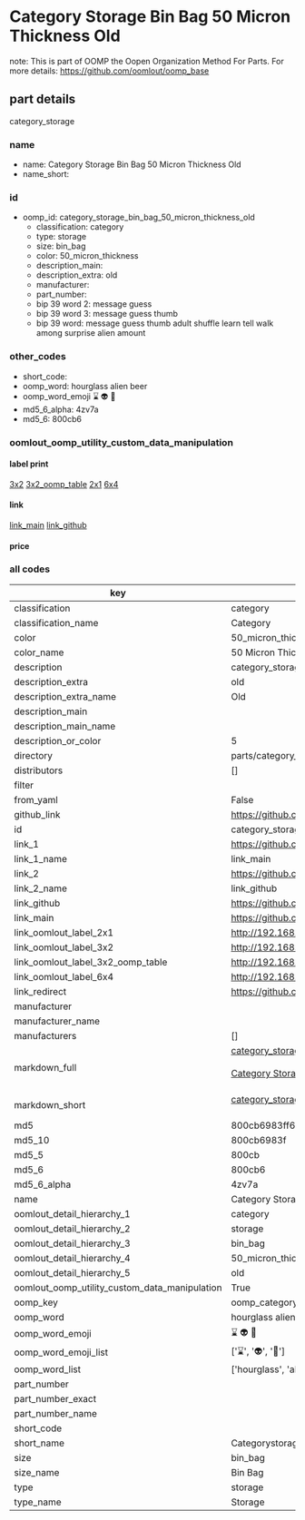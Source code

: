 # Category Storage Bin Bag 50 Micron Thickness Old  

note: This is part of OOMP the Oopen Organization Method For Parts. For more details: https://github.com/oomlout/oomp_base

##  part details
  



category_storage



### name
* name: Category Storage Bin Bag 50 Micron Thickness Old
* name_short: 
### id
* oomp_id: category_storage_bin_bag_50_micron_thickness_old
  * classification: category
  * type: storage
  * size: bin_bag
  * color: 50_micron_thickness
  * description_main: 
  * description_extra: old
  * manufacturer: 
  * part_number: 
  * bip 39 word 2: message guess
  * bip 39 word 3: message guess thumb
  * bip 39 word: message guess thumb adult shuffle learn tell walk among surprise alien amount

### other_codes
* short_code: 
* oomp_word: hourglass alien beer
* oomp_word_emoji :hourglass: :alien: :beer:
* md5_6_alpha: 4zv7a
* md5_6: 800cb6






### oomlout_oomp_utility_custom_data_manipulation
#### label print
[3x2](http://192.168.1.245:1112/?label=oomp%204zv7a)
[3x2_oomp_table](http://192.168.1.108:1112/?label=oomp%204zv7a)
[2x1](http://192.168.1.242:1112/?label=oomp%204zv7a)
[6x4](http://192.168.1.55:1112/?label=oomp%204zv7a)    

#### link

[link_main](https://github.com/oomlout/oomlout_oomp_version_1_messy/tree/main/parts/category_storage_bin_bag_50_micron_thickness_old) [link_github](https://github.com/oomlout/oomlout_oomp_version_1_messy/tree/main/parts/category_storage_bin_bag_50_micron_thickness_old)                             

#### price







### all codes 
| key | value |  
| --- | --- |  
| classification | category |  
| classification_name | Category |  
| color | 50_micron_thickness |  
| color_name | 50 Micron Thickness |  
| description | category_storage |  
| description_extra | old |  
| description_extra_name | Old |  
| description_main |  |  
| description_main_name |  |  
| description_or_color | 5  |  
| directory | parts/category_storage_bin_bag_50_micron_thickness_old |  
| distributors | [] |  
| filter |  |  
| from_yaml | False |  
| github_link | https://github.com/oomlout/oomlout_oomp_part_src/tree/main/parts/category_storage_bin_bag_50_micron_thickness_old |  
| id | category_storage_bin_bag_50_micron_thickness_old |  
| link_1 | https://github.com/oomlout/oomlout_oomp_version_1_messy/tree/main/parts/category_storage_bin_bag_50_micron_thickness_old |  
| link_1_name | link_main |  
| link_2 | https://github.com/oomlout/oomlout_oomp_version_1_messy/tree/main/parts/category_storage_bin_bag_50_micron_thickness_old |  
| link_2_name | link_github |  
| link_github | https://github.com/oomlout/oomlout_oomp_version_1_messy/tree/main/parts/category_storage_bin_bag_50_micron_thickness_old |  
| link_main | https://github.com/oomlout/oomlout_oomp_version_1_messy/tree/main/parts/category_storage_bin_bag_50_micron_thickness_old |  
| link_oomlout_label_2x1 | http://192.168.1.242:1112/?label=oomp%204zv7a |  
| link_oomlout_label_3x2 | http://192.168.1.245:1112/?label=oomp%204zv7a |  
| link_oomlout_label_3x2_oomp_table | http://192.168.1.108:1112/?label=oomp%204zv7a |  
| link_oomlout_label_6x4 | http://192.168.1.55:1112/?label=oomp%204zv7a |  
| link_redirect | https://github.com/oomlout/oomlout_oomp_version_1_messy/tree/main/parts/category_storage_bin_bag_50_micron_thickness_old |  
| manufacturer |  |  
| manufacturer_name |  |  
| manufacturers | [] |  
| markdown_full | [category_storage_bin_bag_50_micron_thickness_old](none)<br>[](none)<br>[Category Storage Bin Bag 50 Micron Thickness Old](none)<br><br> |  
| markdown_short | [category_storage_bin_bag_50_micron_thickness_old](none)<br><br> |  
| md5 | 800cb6983ff69bd9fb63b03dc2d9dc5f |  
| md5_10 | 800cb6983f |  
| md5_5 | 800cb |  
| md5_6 | 800cb6 |  
| md5_6_alpha | 4zv7a |  
| name | Category Storage Bin Bag 50 Micron Thickness Old |  
| oomlout_detail_hierarchy_1 | category |  
| oomlout_detail_hierarchy_2 | storage |  
| oomlout_detail_hierarchy_3 | bin_bag |  
| oomlout_detail_hierarchy_4 | 50_micron_thickness |  
| oomlout_detail_hierarchy_5 | old |  
| oomlout_oomp_utility_custom_data_manipulation | True |  
| oomp_key | oomp_category_storage_bin_bag_50_micron_thickness_old |  
| oomp_word | hourglass alien beer |  
| oomp_word_emoji | :hourglass: :alien: :beer: |  
| oomp_word_emoji_list | [':hourglass:', ':alien:', ':beer:'] |  
| oomp_word_list | ['hourglass', 'alien', 'beer'] |  
| part_number |  |  
| part_number_exact |  |  
| part_number_name |  |  
| short_code |  |  
| short_name | Categorystorage |  
| size | bin_bag |  
| size_name | Bin Bag |  
| type | storage |  
| type_name | Storage |  
